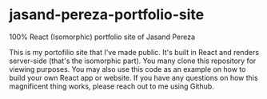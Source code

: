 # jasand-pereza-portfolio-site
100% React (Isomorphic) portfolio site of Jasand Pereza


This is my portofilio site that I've made public. It's built in React and renders server-side (that's the isomorphic part).
You many clone this repository for viewing purposes. You may also use this code as an example on how to build your own React app or website.
If you have any questions on how this magnificent thing works, please reach out to me using Github.


